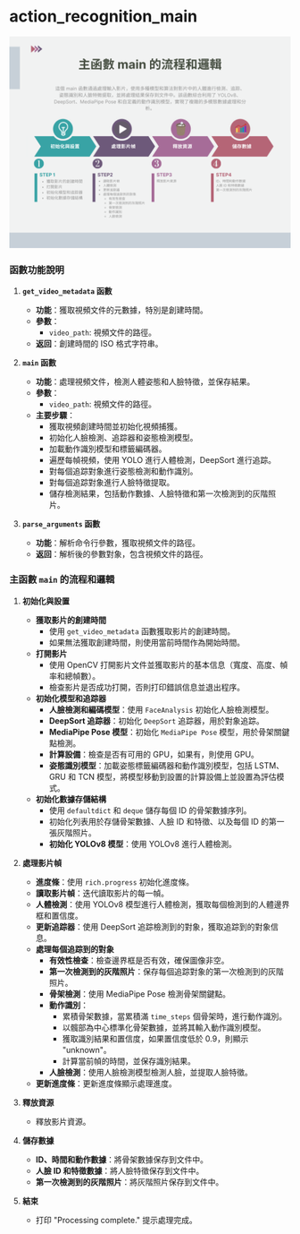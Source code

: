 # action_recognition_main
![](png/action_recognition_main流程圖.png)
### 函數功能說明

1. **`get_video_metadata` 函數**
    - **功能**：獲取視頻文件的元數據，特別是創建時間。
    - **參數**：
        - `video_path`: 視頻文件的路徑。
    - **返回**：創建時間的 ISO 格式字符串。

2. **`main` 函數**
    - **功能**：處理視頻文件，檢測人體姿態和人臉特徵，並保存結果。
    - **參數**：
        - `video_path`: 視頻文件的路徑。
    - **主要步驟**：
        - 獲取視頻創建時間並初始化視頻捕獲。
        - 初始化人臉檢測、追踪器和姿態檢測模型。
        - 加載動作識別模型和標籤編碼器。
        - 遍歷每幀視頻，使用 YOLO 進行人體檢測，DeepSort 進行追踪。
        - 對每個追踪對象進行姿態檢測和動作識別。
        - 對每個追踪對象進行人臉特徵提取。
        - 儲存檢測結果，包括動作數據、人臉特徵和第一次檢測到的灰階照片。

3. **`parse_arguments` 函數**
    - **功能**：解析命令行參數，獲取視頻文件的路徑。
    - **返回**：解析後的參數對象，包含視頻文件的路徑。




### 主函數 `main` 的流程和邏輯

1. **初始化與設置**
    - **獲取影片的創建時間**
        - 使用 `get_video_metadata` 函數獲取影片的創建時間。
        - 如果無法獲取創建時間，則使用當前時間作為開始時間。
    - **打開影片**
        - 使用 OpenCV 打開影片文件並獲取影片的基本信息（寬度、高度、幀率和總幀數）。
        - 檢查影片是否成功打開，否則打印錯誤信息並退出程序。
    - **初始化模型和追踪器**
        - **人臉檢測和編碼模型**：使用 `FaceAnalysis` 初始化人臉檢測模型。
        - **DeepSort 追踪器**：初始化 `DeepSort` 追踪器，用於對象追踪。
        - **MediaPipe Pose 模型**：初始化 `MediaPipe Pose` 模型，用於骨架關鍵點檢測。
        - **計算設備**：檢查是否有可用的 GPU，如果有，則使用 GPU。
        - **姿態識別模型**：加載姿態標籤編碼器和動作識別模型，包括 LSTM、GRU 和 TCN 模型，將模型移動到設置的計算設備上並設置為評估模式。
    - **初始化數據存儲結構**
        - 使用 `defaultdict` 和 `deque` 儲存每個 ID 的骨架數據序列。
        - 初始化列表用於存儲骨架數據、人臉 ID 和特徵、以及每個 ID 的第一張灰階照片。
        - **初始化 YOLOv8 模型**：使用 YOLOv8 進行人體檢測。

2. **處理影片幀**
    - **進度條**：使用 `rich.progress` 初始化進度條。
    - **讀取影片幀**：迭代讀取影片的每一幀。
    - **人體檢測**：使用 YOLOv8 模型進行人體檢測，獲取每個檢測到的人體邊界框和置信度。
    - **更新追踪器**：使用 DeepSort 追踪檢測到的對象，獲取追踪到的對象信息。
    - **處理每個追踪到的對象**
        - **有效性檢查**：檢查邊界框是否有效，確保圖像非空。
        - **第一次檢測到的灰階照片**：保存每個追踪對象的第一次檢測到的灰階照片。
        - **骨架檢測**：使用 MediaPipe Pose 檢測骨架關鍵點。
        - **動作識別**：
            - 累積骨架數據，當累積滿 `time_steps` 個骨架時，進行動作識別。
            - 以髖部為中心標準化骨架數據，並將其輸入動作識別模型。
            - 獲取識別結果和置信度，如果置信度低於 0.9，則顯示 "unknown"。
            - 計算當前幀的時間，並保存識別結果。
        - **人臉檢測**：使用人臉檢測模型檢測人臉，並提取人臉特徵。
    - **更新進度條**：更新進度條顯示處理進度。

3. **釋放資源**
    - 釋放影片資源。

4. **儲存數據**
    - **ID、時間和動作數據**：將骨架數據保存到文件中。
    - **人臉 ID 和特徵數據**：將人臉特徵保存到文件中。
    - **第一次檢測到的灰階照片**：將灰階照片保存到文件中。

5. **結束**
    - 打印 "Processing complete." 提示處理完成。


```python

```
